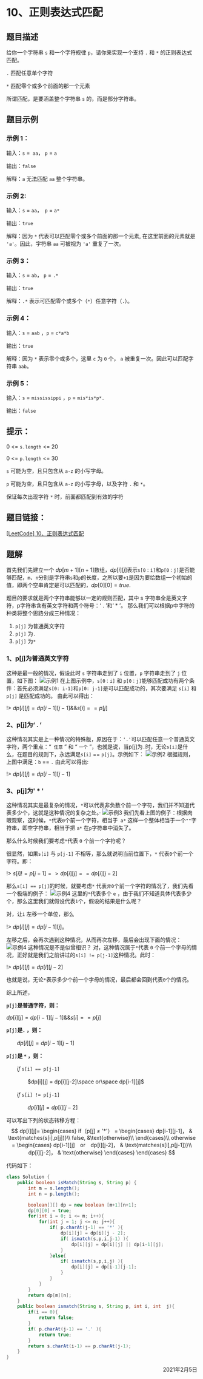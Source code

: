 # 10、正则表达式匹配

## 题目描述

给你一个字符串 `s` 和一个字符规律 `p`，请你来实现一个支持 `.` 和 `*` 的正则表达式匹配。

 `.` 匹配任意单个字符

 `*` 匹配零个或多个前面的那一个元素

 所谓匹配，是要涵盖整个字符串 `s` 的，而是部分字符串。

## 题目示例

### 示例 1：

 输入：`s` =` aa`， `p` = `a`

 输出：`false`

 解释：`a` 无法匹配 `aa` 整个字符串。

### 示例 2:

 输入：`s` = `aa`，` p` = `a*`

 输出：`true`

 解释：因为 `*` 代表可以匹配零个或多个前面的那一个元素, 在这里前面的元素就是 `'a'`。因此，字符串 `aa` 可被视为 `'a'` 重复了一次。

### 示例 3：

输入：`s` = `ab`， `p` = `.*`

输出：`true`

解释：`.*` 表示可匹配零个或多个（`*`）任意字符（`.`）。

### 示例 4：

输入：`s` = `aab` ，`p` = `c*a*b`

输出：`true`

解释：因为 `*` 表示零个或多个，这里 `c` 为 `0` 个， `a` 被重复一次。因此可以匹配字符串 `aab`。
### 示例 5：

输入：`s` = `mississippi` ，`p` = `mis*is*p*.`

输出：`false`

## 提示：

0 <= `s.length` <= 20

0 <= `p.length` <= 30

`s` 可能为空，且只包含从 `a-z` 的小写字母。

`p` 可能为空，且只包含从 `a-z` 的小写字母，以及字符 `.` 和 `*`。

保证每次出现字符 `*` 时，前面都匹配到有效的字符

## 题目链接：

[[LeetCode] 10、正则表达式匹配](https://leetcode-cn.com/problems/regular-expression-matching)

## 题解

首先我们先建立一个 $dp[m + 1][n + 1]$数组，$dp[i][j]$表示`s[0：i]`和`p[0：j]`是否能够匹配，`m`、`n`分别是字符串`s`和`p`的长度，之所以要`+1`是因为要给数组一个初始的值，即两个空串肯定是可以匹配的，$dp[0][0] = true$.

题目的要求就是两个字符串能够以一定的规则匹配，其中 s 字符串全是英文字符，p字符串含有英文字符和两个符号：‘ . ’和‘ * ’。
那么我们可以根据p中字符的种类将整个思路分成三种情况：

 1. `p[j]` 为普通英文字符
 2. `p[j]` 为`.`
 3. `p[j]` 为`*`

### 1、p[j]为普通英文字符

这种是最一般的情况，假设此时 `s` 字符串走到了 `i` 位置，`p` 字符串走到了 `j` 位置，如下图：
![示例1](https://img-blog.csdnimg.cn/20201130213639964.png?x-oss-process=image/watermark,type_ZmFuZ3poZW5naGVpdGk,shadow_10,text_aHR0cHM6Ly9ibG9nLmNzZG4ubmV0L0JXUTIwMTk=,size_16,color_FFFFFF,t_70)
在上图示例中，`s[0：i]` 和 `p[0：j]`能够匹配成功有两个条件：首先必须满足`s[0: i-1]`和`p[0: j-1]`是可以匹配成功的，其次要满足 `s[i]` 和 `p[j]` 是匹配成功的。
由此可以得出：

!> $dp[i][j] = dp[i - 1][j - 1] 　\&\&　 s[i] == p[j]$
### 2、p[j]为‘ . ’

这种情况其实是上一种情况的特殊版，原因在于：`'.'`可以匹配任意一个普通英文字符，两个重点：“` 任意` ” 和 “ `一个` ”，也就是说，当p[j]为`.`时，无论`s[i]`是什么，在题目的规则下，永远满足`s[i]` == `p[j]`。示例如下：
![示例2](https://img-blog.csdnimg.cn/20201130214522238.png?x-oss-process=image/watermark,type_ZmFuZ3poZW5naGVpdGk,shadow_10,text_aHR0cHM6Ly9ibG9nLmNzZG4ubmV0L0JXUTIwMTk=,size_16,color_FFFFFF,t_70)
根据规则，上图中满足：` b ` == `.`
由此可以得出:

!> $dp[i][j] = dp[i-1][j-1]$
### 3、p[j]为' * '

这种情况其实是最复杂的情况，`*`可以代表非负数个前一个字符，我们并不知道代表多少个，这就是这种情况的复杂之处。·
![示例3](https://img-blog.csdnimg.cn/2020113021492156.png?x-oss-process=image/watermark,type_ZmFuZ3poZW5naGVpdGk,shadow_10,text_aHR0cHM6Ly9ibG9nLmNzZG4ubmV0L0JXUTIwMTk=,size_16,color_FFFFFF,t_70)
我们先看上图的例子：根据肉眼观察，这时候，` * `代表`0`个前一个字符，相当于` a*` 这样一个整体相当于一个`""`字符串，即空字符串，相当于把 `a*` 在`p`字符串中消失了。

那么什么时候我们要考虑` * `代表 `0` 个前一个字符呢？

很显然，如果`s[i]` 与 `p[j-1]` 不相等，那么就说明当前位置下，`*` 代表`0`个前一个字符。即：

!>  $s[i]  　!= p[j-1]  =>  dp[i][j] == dp[i][j-2]$

那么`s[i] == p[j]`的时候，就要考虑`*` 代表`非0`个前一个字符的情况了，我们先看一个极端的例子：
![示例4](https://img-blog.csdnimg.cn/20201130220446669.png?x-oss-process=image/watermark,type_ZmFuZ3poZW5naGVpdGk,shadow_10,text_aHR0cHM6Ly9ibG9nLmNzZG4ubmV0L0JXUTIwMTk=,size_16,color_FFFFFF,t_70)
这里的`*`代表多个 `e` ，由于我们不知道具体代表多少个，那么这里我们就假设代表`1`个，假设的结果是什么呢？

对，让`i` 左移一个单位，那么

!> $dp[i][j] = dp[i - 1][j]$。

左移之后，会再次遇到这种情况，从而再次左移，最后会出现下面的情况：
![示例4](https://img-blog.csdnimg.cn/2020113022345886.png?x-oss-process=image/watermark,type_ZmFuZ3poZW5naGVpdGk,shadow_10,text_aHR0cHM6Ly9ibG9nLmNzZG4ubmV0L0JXUTIwMTk=,size_16,color_FFFFFF,t_70)
这种情况是不是似曾相识？
对，这种情况属于`*`代表 `0` 个前一个字母的情况，正好就是我们之前讲过的`s[i] != p[j-1]`这种情况。此时：

!> $dp[i][j] = dp[i][j-2]$

也就是说，无论` * `表示多少个前一个字母的情况，最后都会回到代表`0`个的情况。

综上所述，

**`p[j]`是普通字符，则：**

$dp[i][j] = dp[i-1][j-1] 　\&\&　 s[i]==p[j]$

**`p[j]`是`.` ，则：**

　　$dp[i][j] = dp[i-1][j-1]$

**`p[j]`是 `*` ，则：**

　　$if$ `s[i] == p[j-1]`
     
　　　　$dp[i][j] = dp[i][j-2]\space or\space dp[i-1][j]$
         
　　$if$ `s[i] != p[j-1]`
     
　　　　$dp[i][j] = dp[i][j-2]$

   可以写出下列的状态转移方程：
$$
dp[i][j]= 
\begin{cases}
if（p[j] ≠ '*'） = 
\begin{cases} 
dp[i-1][j-1]， & \text{matches(s[i],p[j])}\\
false, &\text{otherwise}\\
\end{cases}\\
otherwise = 
\begin{cases}
dp[i-1][j]　or　dp[i][j-2]， & \text{matches(s[i],p[j-1])}\\
dp[i][j-2]， & \text{otherwise}
\end{cases}
\end{cases}
$$

代码如下：

```java
class Solution {
    public boolean isMatch(String s, String p) {
        int m = s.length();
        int n = p.length();

        boolean[][] dp = new boolean [m+1][n+1];
        dp[0][0] = true;
        for(int i = 0; i <= m; i++){
            for(int j = 1; j <= n; j++){
                if( p.charAt(j-1) == '*' ){
                    dp[i][j] = dp[i][j - 2];
                    if( ismatch(s,p,i,j-1) ){
                        dp[i][j] = dp[i][j] || dp[i-1][j];
                    }
                }else{
                    if( ismatch(s,p,i,j) ){
                        dp[i][j] = dp[i-1][j-1];
                    }
                }
            }
        }
        return dp[m][n];
    }
    public boolean ismatch(String s, String p, int i, int  j){
        if(i == 0){
            return false;
        }
        if( p.charAt(j-1) == '.' ){
            return true;
        }
        return s.charAt(i-1) == p.charAt(j-1);
    }
}
```

<div align=right>
    2021年2月5日
</div>

